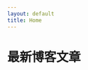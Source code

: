 ```yaml
---
layout: default
title: Home
---
```


<h1>最新博客文章</h1>
<!--<ul>
  {% assign filtered_blogs = site.blogs | where_exp: "blog", "blog.path contains 'x_' and blog.path ends_with '.md'" %}
  {% for blog in filtered_blogs limit:4 %}
    <li>
      <a href="{{ blog.url | relative_url }}">
        {% if blog.title %}
          {{ blog.title }}
        {% else %}
          {{ blog.path | split: '/' | last | remove: '.md' }}
        {% endif %}
      </a>
    </li>
  {% endfor %}
</ul>
<p><a href="{{ '/all-blogs' | relative_url }}">查看所有博客</a></p>-->
